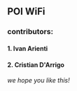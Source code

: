 ## POI WiFi

### contributors:
#### 1. Ivan Arienti
#### 2. Cristian D'Arrigo

_we hope you like this!_
